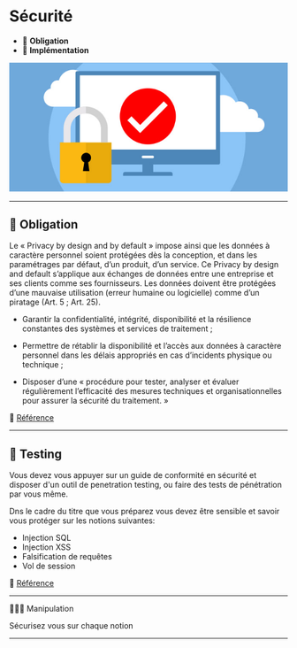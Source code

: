 # Sécurité

* 🔖 **Obligation**
* 🔖 **Implémentation**

![image](https://raw.githubusercontent.com/seeren-training/RGPD/master/wiki/resources/security.jpg)

___

## 📑 Obligation

Le « Privacy by design and by default » impose ainsi que les données à caractère personnel soient protégées dès la conception, et dans les paramétrages par défaut, d’un produit, d’un service. Ce Privacy by design and default s’applique aux échanges de données entre une entreprise et ses clients comme ses fournisseurs. Les données doivent être protégées d’une mauvaise utilisation (erreur humaine ou logicielle) comme d’un piratage (Art. 5 ; Art. 25).

* Garantir la confidentialité, intégrité, disponibilité et la résilience constantes des systèmes et services de traitement ; 

* Permettre de rétablir la disponibilité et l’accès aux données à caractère personnel dans les délais appropriés en cas d’incidents physique ou technique ;

* Disposer d’une « procédure pour tester, analyser et évaluer régulièrement l’efficacité des mesures techniques et organisationnelles pour assurer la sécurité du traitement. »


🔗 [Référence](https://www.cnil.fr/fr/reglement-europeen-protection-donnees/chapitre2#Article5)

___

## 📑 Testing


Vous devez vous appuyer sur un guide de conformité en sécurité et disposer d'un outil de penetration testing, ou faire des tests de pénétration par vous même.

Dns le cadre du titre que vous préparez vous devez être sensible et savoir vous protéger sur les notions suivantes:

* Injection SQL
* Injection XSS
* Falsification de requêtes
* Vol de session

🔗 [Référence](https://owasp.org/www-community/attacks/)

___

👨🏻‍💻 Manipulation

Sécurisez vous sur chaque notion

___
